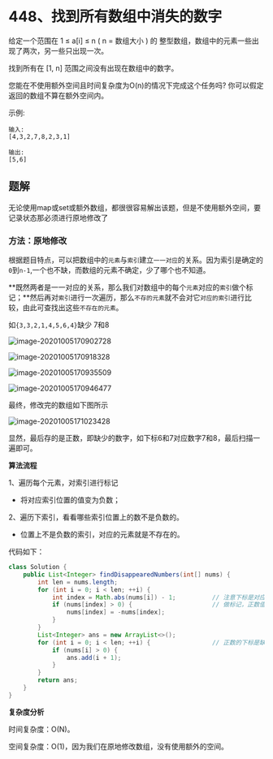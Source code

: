 # 448、找到所有数组中消失的数字

给定一个范围在  1 ≤ a[i] ≤ n ( n = 数组大小 ) 的 整型数组，数组中的元素一些出现了两次，另一些只出现一次。

找到所有在 [1, n] 范围之间没有出现在数组中的数字。

您能在不使用额外空间且时间复杂度为O(n)的情况下完成这个任务吗? 你可以假定返回的数组不算在额外空间内。

示例:

```
输入:
[4,3,2,7,8,2,3,1]

输出:
[5,6]
```



## 题解

无论使用map或set或额外数组，都很很容易解出该题，但是不使用额外空间，要记录状态那必须进行原地修改了



### 方法：原地修改

根据题目特点，可以把数组中的`元素`与`索引`建立`一一对应`的关系。因为索引是确定的`0`到`n-1`,一个也不缺，而数组的元素不确定，少了哪个也不知道。

**既然两者是一一对应的关系，那么我们对数组中的每个`元素`对应的`索引`做个标记；**然后再对`索引`进行一次遍历，那么`不存的元素`就不会对它`对应的索引`进行比较，由此可查找出这些`不存在的元素`。

如`{3,3,2,1,4,5,6,4}`缺少 7和8

![image-20201005170902728](https://gitee.com/zero049/MyNoteImages/raw/master/image-20201005170902728.png)

![image-20201005170918328](https://gitee.com/zero049/MyNoteImages/raw/master/image-20201005170918328.png)



![image-20201005170935509](https://gitee.com/zero049/MyNoteImages/raw/master/image-20201005170935509.png)



![image-20201005170946477](https://gitee.com/zero049/MyNoteImages/raw/master/image-20201005170946477.png)



最终，修改完的数组如下图所示

![image-20201005171023428](https://gitee.com/zero049/MyNoteImages/raw/master/image-20201005171023428.png)

显然，最后存的是正数，即缺少的数字，如下标6和7对应数字7和8，最后扫描一遍即可。

**算法流程**

1、遍历每个元素，对索引进行标记

- 将对应索引位置的值变为负数；

2、遍历下索引，看看哪些索引位置上的数不是负数的。

- 位置上不是负数的索引，对应的元素就是不存在的。



代码如下：

```java
class Solution {
    public List<Integer> findDisappearedNumbers(int[] nums) {
        int len = nums.length;
        for (int i = 0; i < len; ++i) {
            int index = Math.abs(nums[i]) - 1;			// 注意下标是对应值-1
            if (nums[index] > 0) {						// 做标记，正数值转为负数
                nums[index] = -nums[index];
            }
        }
        List<Integer> ans = new ArrayList<>();
        for (int i = 0; i < len; ++i) {					// 正数的下标是缺少的数字-1
            if (nums[i] > 0) {
                ans.add(i + 1);
            }
        }
        return ans;
    }
}
```

**复杂度分析**

时间复杂度：O(N)。

空间复杂度：O(1)，因为我们在原地修改数组，没有使用额外的空间。